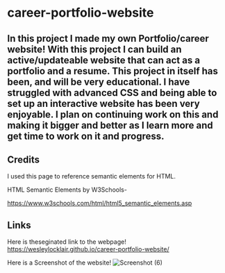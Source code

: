 # career-portfolio-website

## In this project I made my own Portfolio/career website! With this project I can build an active/updateable website that can act as a portfolio and a resume. This project in itself has been, and will be very educational. I have struggled with advanced CSS and being able to set up an interactive website has been very enjoyable. I plan on continuing work on this and making it bigger and better as I learn more and get time to work on it and progress.


## Credits
I used this page to reference semantic elements for HTML.

HTML Semantic Elements by W3Schools-

https://www.w3schools.com/html/html5_semantic_elements.asp

## Links
Here is theseginated link to the webpage!
 https://wesleylocklair.github.io/career-portfolio-website/

 Here is a Screenshot of the website!
![Screenshot (6)](https://github.com/wesleylocklair/career-portfolio-website/assets/171185367/5e1072a3-f8d7-4bbb-b25d-45b635088b46)



